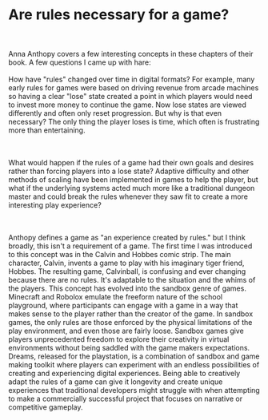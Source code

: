 <h1>Are rules necessary for a game?</h1>
<br><br>
Anna Anthopy covers a few interesting concepts in these chapters of their book. A few questions I came up with hare:
<br><Br>
How have "rules" changed over time in digital formats? For example, many early rules for games were based on driving revenue from arcade machines so having a clear "lose"
state created a point in which players would need to invest more money to continue the game. Now lose states are viewed differently and often only reset progression. But
why is that even necessary? The only thing the player loses is time, which often is frustrating more than entertaining. 

<br><br>
  What would happen if the rules of a game had their own goals and desires rather than forcing players into a lose state? Adaptive difficulty and other methods of 
  scaling have been implemented in games to help the player, but what if the underlying systems acted much more like a traditional dungeon master and could break
  the rules whenever they saw fit to create a more interesting play experience? 
  
<br><br>
Anthopy defines a game as "an experience created by rules." but I think broadly, this isn't a requirement of a game. The first time I was introduced to this concept
was in the Calvin and Hobbes comic strip. The main character, Calvin, invents a game to play with his imaginary tiger friend, Hobbes. The resulting game, Calvinball, is confusing
and ever changing because there are no rules. It's adaptable to the situation and the whims of the players. This concept has evolved into the sandbox genre of games.
Minecraft and Robolox emulate the freeform nature of the school playground, where participants can engage with a game in a way that makes sense to the player rather
than the creator of the game. In sandbox games, the only rules are those enforced by the physical limitations of the play environment, and even those are fairly loose. Sandbox
  games give players unprecedented freedom to explore their creativity in virtual environments without being saddled with the game makers expectations. Dreams, released
  for the playstation, is a combination of sandbox and game making toolkit where players can experiment with an endless possibilities of creating and experiencing digital
  experiences. Being able to creatively adapt the rules of a game can give it longevity and create unique experiences that traditional developers might struggle with when
  attempting to make a commercially successful project that focuses on narrative or competitive gameplay. 
  
  <br><br>
